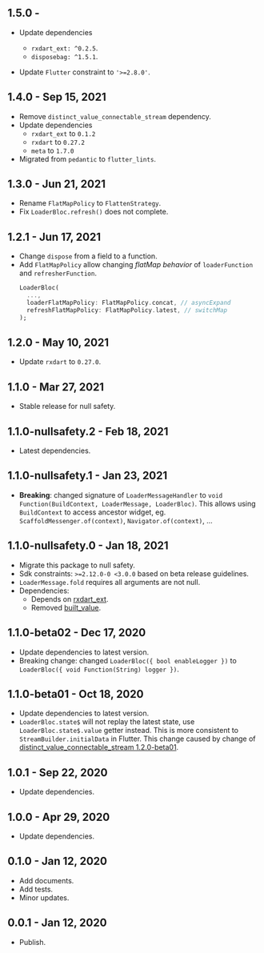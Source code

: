 ## 1.5.0 - 

*   Update dependencies
    * `rxdart_ext: ^0.2.5`.
    * `disposebag: ^1.5.1`.

*   Update `Flutter` constraint to `'>=2.8.0'`.

## 1.4.0 - Sep 15, 2021

*   Remove `distinct_value_connectable_stream` dependency.
*   Update dependencies
    * `rxdart_ext` to `0.1.2`
    * `rxdart` to `0.27.2`
    * `meta` to `1.7.0`
*   Migrated from `pedantic` to `flutter_lints`.

## 1.3.0 - Jun 21, 2021

*   Rename `FlatMapPolicy` to `FlattenStrategy`.
*   Fix `LoaderBloc.refresh()` does not complete.

## 1.2.1 - Jun 17, 2021

*   Change `dispose` from a field to a function.
*   Add `FlatMapPolicy` allow changing _flatMap behavior_ of `loaderFunction` and `refresherFunction`.
    ```dart
    LoaderBloc(
      ...,
      loaderFlatMapPolicy: FlatMapPolicy.concat, // asyncExpand
      refreshFlatMapPolicy: FlatMapPolicy.latest, // switchMap
    );
    ```

## 1.2.0 - May 10, 2021

*   Update `rxdart` to `0.27.0`.

## 1.1.0 - Mar 27, 2021

*   Stable release for null safety.

## 1.1.0-nullsafety.2 - Feb 18, 2021

*   Latest dependencies.

## 1.1.0-nullsafety.1 - Jan 23, 2021

*   **Breaking**: changed signature of `LoaderMessageHandler` to `void Function(BuildContext, LoaderMessage, LoaderBloc)`.
    This allows using `BuildContext` to access ancestor widget, eg. `ScaffoldMessenger.of(context)`, `Navigator.of(context)`, ...

## 1.1.0-nullsafety.0 - Jan 18, 2021
*   Migrate this package to null safety.
*   Sdk constraints: `>=2.12.0-0 <3.0.0` based on beta release guidelines.
*   `LoaderMessage.fold` requires all arguments are not null.
*   Dependencies:
    -   Depends on [rxdart_ext](https://pub.dev/packages/rxdart_ext). 
    -   Removed [built_value](https://pub.dev/packages/built_value).

## 1.1.0-beta02 - Dec 17, 2020
*   Update dependencies to latest version.
*   Breaking change: changed `LoaderBloc({ bool enableLogger })` to `LoaderBloc({ void Function(String) logger })`.

## 1.1.0-beta01 - Oct 18, 2020

*   Update dependencies to latest version.
*   `LoaderBloc.state$` will not replay the latest state, use `LoaderBloc.state$.value` getter instead. 
    This is more consistent to `StreamBuilder.initialData` in Flutter.
    This change caused by change of [distinct_value_connectable_stream 1.2.0-beta01](https://pub.dev/packages/distinct_value_connectable_stream/versions/1.2.0-beta01/changelog).

## 1.0.1 - Sep 22, 2020

* Update dependencies.

## 1.0.0 - Apr 29, 2020

* Update dependencies.

## 0.1.0 - Jan 12, 2020

* Add documents.
* Add tests.
* Minor updates.

## 0.0.1 - Jan 12, 2020

* Publish.
